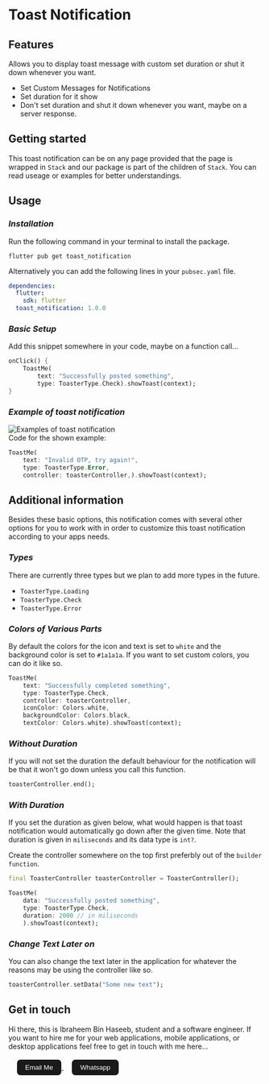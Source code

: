 # Toast Notification

## Features

Allows you to display toast message with custom set duration or shut it down whenever you want.

- Set Custom Messages for Notifications
- Set duration for it show
- Don't set duration and shut it down whenever you want, maybe on a server response.

## Getting started

This toast notification can be on any page provided that the page is wrapped in `Stack` and our package is part of the children of `Stack`. You can read useage or examples for better understandings.

## Usage

### _Installation_

Run the following command in your terminal to install the package.

```shell
flutter pub get toast_notification
```

Alternatively you can add the following lines in your `pubsec.yaml` file.

```yaml
dependencies:
  flutter:
    sdk: flutter
  toast_notification: 1.0.0
```

### _Basic Setup_

Add this snippet somewhere in your code, maybe on a function call...

```dart
onClick() {
    ToastMe(
        text: "Successfully posted something",
        type: ToasterType.Check).showToast(context);
}
```

### _Example of toast notification_

![Examples of toast notification](https://raw.githubusercontent.com/IbraheemHaseeb7/flutter_toast_notification/main/gifs/toasterGif.gif)
<br />
Code for the shown example:

```dart
ToastMe(
    text: "Invalid OTP, try again!",
    type: ToasterType.Error,
    controller: toasterController,).showToast(context);
```

## Additional information

Besides these basic options, this notification comes with several other options for you to work with in order to customize this toast notification according to your apps needs.

### _Types_

There are currently three types but we plan to add more types in the future.

- `ToasterType.Loading`
- `ToasterType.Check`
- `ToasterType.Error`

### _Colors of Various Parts_

By default the colors for the icon and text is set to `white` and the background color is set to `#1a1a1a`. If you want to set custom colors, you can do it like so.

```dart
ToastMe(
    text: "Successfully completed something",
    type: ToasterType.Check,
    controller: toasterController,
    iconColor: Colors.white,
    backgroundColor: Colors.black,
    textColor: Colors.white).showToast(context);
```

### _Without Duration_

If you will not set the duration the default behaviour for the notification will be that it won't go down unless you call this function.

```dart
toasterController.end();
```

### _With Duration_

If you set the duration as given below, what would happen is that toast notification would automatically go down after the given time. Note that duration is given in `miliseconds` and its data type is `int?`.

Create the controller somewhere on the top first preferbly out of the `builder function`.

```dart
final ToasterController toasterController = ToasterController();
```

```dart
ToastMe(
    data: "Successfully posted something",
    type: ToasterType.Check,
    duration: 2000 // in miliseconds
    ).showToast(context);
```

### _Change Text Later on_

You can also change the text later in the application for whatever the reasons may be using the controller like so.

```dart
toasterController.setData("Some new text");
```

## Get in touch

Hi there, this is Ibraheem Bin Haseeb, student and a software engineer. If you want to hire me for your web applications, mobile applications, or desktop applications feel free to get in touch with me here...
<br />
<br />
<a style="margin: 1rem;" href="mailto:ibraheemhaseeb7@gmail.com">
<button style="background-color: #1a1a1a; color: white; padding: 0.5rem 1rem; cursor: pointer; border-radius: 8px; border: 1px solid white">Email Me</button>
</a>
<a href="https://wa.me/923334574770">
<button style="background-color: #1a1a1a; color: white; padding: 0.5rem 1rem; cursor: pointer; border-radius: 8px; border: 1px solid white">Whatsapp</button>
</a>
